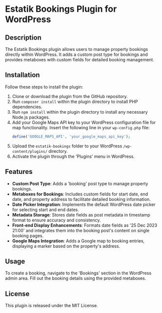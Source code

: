 # Estatik Bookings Plugin for WordPress

## Description
The Estatik Bookings plugin allows users to manage property bookings directly within WordPress. It adds a custom post type for bookings and provides metaboxes with custom fields for detailed booking management.

## Installation
Follow these steps to install the plugin:

1. Clone or download the plugin from the GitHub repository.
2. Run `composer install` within the plugin directory to install PHP dependencies.
3. Run `npm install` within the plugin directory to install any necessary Node.js packages.
4. Add your Google Maps API key to your WordPress configuration file for map functionality. Insert the following line in your `wp-config.php` file:
    ```php
    define('GOOGLE_MAPS_API', 'your_google_maps_api_key');
    ```
5. Upload the `estatik-bookings` folder to your WordPress `/wp-content/plugins/` directory.
6. Activate the plugin through the 'Plugins' menu in WordPress.

## Features
- **Custom Post Type**: Adds a 'booking' post type to manage property bookings.
- **Metaboxes for Bookings**: Includes custom fields for start date, end date, and property address to facilitate detailed booking information.
- **Date Picker Integration**: Implements the default WordPress date picker for selecting start and end dates.
- **Metadata Storage**: Stores date fields as post metadata in timestamp format to ensure accuracy and consistency.
- **Front-end Display Enhancements**: Formats date fields as '25 Dec 2023 21:00' and integrates them into the booking post's content on single booking pages.
- **Google Maps Integration**: Adds a Google map to booking entries, displaying a marker based on the property's address.

## Usage
To create a booking, navigate to the 'Bookings' section in the WordPress admin area. Fill out the booking details using the provided metaboxes.

## License
This plugin is released under the MIT License.
